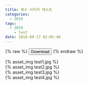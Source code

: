 ```yaml
---
title: 복수 이미지 테스트
categories:
  - 2019
tags:
  - 2019
	- test
date: 2018-09-17 02:05:40
---
```


{% raw %}
<button onclick="window.open('images.zip')">Download</button>
{% endraw %}
<br/>

{% asset_img test1.jpg %}
<br/>
{% asset_img test2.jpg %}
<br/>
{% asset_img test3.jpg %}
<br/>
{% asset_img test4.jpg %}
